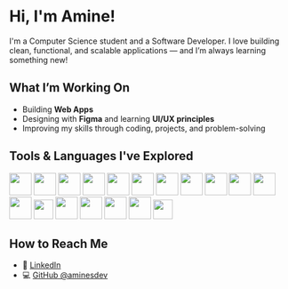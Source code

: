 # Hi, I'm Amine!

I'm a Computer Science student and a Software Developer. I love building clean, functional, and scalable applications — and I’m always learning something new!



## What I’m Working On

- Building **Web Apps**
- Designing with **Figma** and learning **UI/UX principles**
- Improving my skills through coding, projects, and problem-solving



## Tools & Languages I've Explored

<p align="left">
  <img src="https://cdn.jsdelivr.net/gh/devicons/devicon/icons/c/c-original.svg" width="40" height="40"/>
  <img src="https://i.postimg.cc/cvJXgZx5/your-image.png" width="40" height="40"/>
  <img src="https://upload.wikimedia.org/wikipedia/commons/thumb/4/4b/Bash_Logo_Colored.svg/512px-Bash_Logo_Colored.svg.png?20180723054350" height="40"/>
  <img src="https://cdn.jsdelivr.net/gh/devicons/devicon/icons/java/java-original.svg" width="40" height="40"/>
  <img src="https://cdn.jsdelivr.net/gh/devicons/devicon/icons/csharp/csharp-original.svg" width="40" height="40"/>
  <img src="https://cdn.jsdelivr.net/gh/devicons/devicon/icons/html5/html5-original.svg" width="40" height="40"/>
  <img src="https://cdn.jsdelivr.net/gh/devicons/devicon/icons/css3/css3-original.svg" width="40" height="40"/>
  <img src="https://cdn.jsdelivr.net/gh/devicons/devicon/icons/bootstrap/bootstrap-original.svg" width="40" height="40"/>
  <img src="https://cdn.jsdelivr.net/gh/devicons/devicon/icons/dotnetcore/dotnetcore-original.svg" width="40" height="40"/>
  <img src="https://cdn.jsdelivr.net/gh/devicons/devicon/icons/postgresql/postgresql-original.svg" width="40" height="40"/>
  <img src="https://cdn.jsdelivr.net/gh/devicons/devicon/icons/mysql/mysql-original.svg" width="40" height="40"/>
  <img src="https://cdn.jsdelivr.net/gh/devicons/devicon/icons/linux/linux-original.svg" width="40" height="40"/>
  <img src="https://upload.wikimedia.org/wikipedia/commons/thumb/0/07/Neovim-mark-flat.svg/640px-Neovim-mark-flat.svg.png" height="35"/>
  <img src="https://cdn.jsdelivr.net/gh/devicons/devicon/icons/vscode/vscode-original.svg" width="40" height="40"/>
  <img src="https://cdn.jsdelivr.net/gh/devicons/devicon/icons/visualstudio/visualstudio-plain.svg" width="40" height="40"/>
  <img src="https://cdn.jsdelivr.net/gh/devicons/devicon/icons/git/git-original.svg" width="40" height="40"/>
  <img src="https://desktop.github.com/images/desktop-icon.svg" width="40" height="40"/>
  <img src="https://upload.wikimedia.org/wikipedia/commons/thumb/3/33/Figma-logo.svg/500px-Figma-logo.svg.png?20190122211436" height="35"/>

</p>




## How to Reach Me

- 🔗 [LinkedIn](https://www.linkedin.com/in/mohamed-amine-boughaba-b2047b2a8/)
- 💻 [GitHub @aminesdev](https://github.com/aminesdev)
